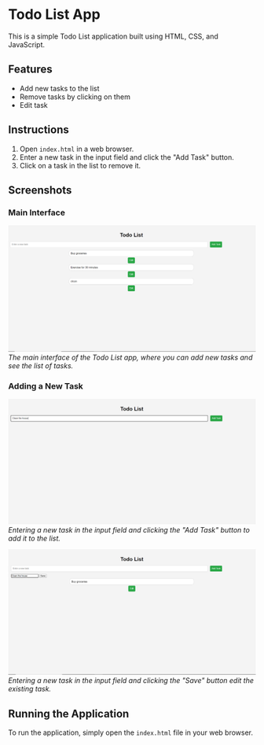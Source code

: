 # Todo List App

This is a simple Todo List application built using HTML, CSS, and JavaScript.

## Features

- Add new tasks to the list
- Remove tasks by clicking on them
- Edit task 
## Instructions

1. Open `index.html` in a web browser.
2. Enter a new task in the input field and click the "Add Task" button.
3. Click on a task in the list to remove it.

## Screenshots

### Main Interface

![Main Interface](screenshots/main.png)
*The main interface of the Todo List app, where you can add new tasks and see the list of tasks.*

### Adding a New Task

![Adding Task](screenshots/adding.png)
*Entering a new task in the input field and clicking the "Add Task" button to add it to the list.*

![Editing Task](screenshots/edit.png)
*Entering a new task in the input field and clicking the "Save" button edit the existing task.*

## Running the Application

To run the application, simply open the `index.html` file in your web browser.


